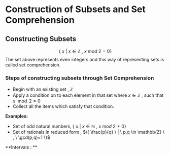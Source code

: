 # Construction of Subsets and Set Comprehension


## Constructing Subsets 
$$\{ \ x \ | \ x \in \mathbb{Z} \ , \ x \ mod \ 2 = 0\}$$
The set above represents even integers and this way of representing sets is called set comprehension.

### Steps of constructing subsets through Set Comprehension
* Begin with an existing set , $\mathbb{Z}$
* Apply a condition on to each element in that set where $x \in \mathbb{Z}$ , such that $x \mod{2}=0$
* Collect all the items which satisfy that condition.

**Examples:**
* Set of odd natural numbers, $\{ \ x \ | \ x \in \mathbb{N} \ , \ x \ mod \ 2 \neq 0\}$
* Set of rationals in reduced form ,  $\{ \frac{p}{q} \ | \ p,q \in \mathbb{Z} \ , \ \gcd(p,q)=1 \}$

**Intervals : **